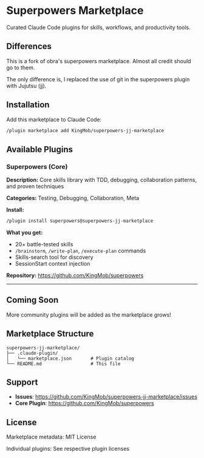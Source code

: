 # Superpowers Marketplace

Curated Claude Code plugins for skills, workflows, and productivity tools.

## Differences

This is a fork of obra's superpowers marketplace. Almost all credit should go to them.

The only difference is, I replaced the use of git in the superpowers plugin with Jujutsu (jj).

## Installation

Add this marketplace to Claude Code:

```bash
/plugin marketplace add KingMob/superpowers-jj-marketplace
```

## Available Plugins

### Superpowers (Core)

**Description:** Core skills library with TDD, debugging, collaboration patterns, and proven techniques

**Categories:** Testing, Debugging, Collaboration, Meta

**Install:**
```bash
/plugin install superpowers@superpowers-jj-marketplace
```

**What you get:**
- 20+ battle-tested skills
- `/brainstorm`, `/write-plan`, `/execute-plan` commands
- Skills-search tool for discovery
- SessionStart context injection

**Repository:** https://github.com/KingMob/superpowers

---

## Coming Soon

More community plugins will be added as the marketplace grows!

## Marketplace Structure

```
superpowers-jj-marketplace/
├── .claude-plugin/
│   └── marketplace.json       # Plugin catalog
└── README.md                  # This file
```

## Support

- **Issues**: https://github.com/KingMob/superpowers-jj-marketplace/issues
- **Core Plugin**: https://github.com/KingMob/superpowers

## License

Marketplace metadata: MIT License

Individual plugins: See respective plugin licenses
